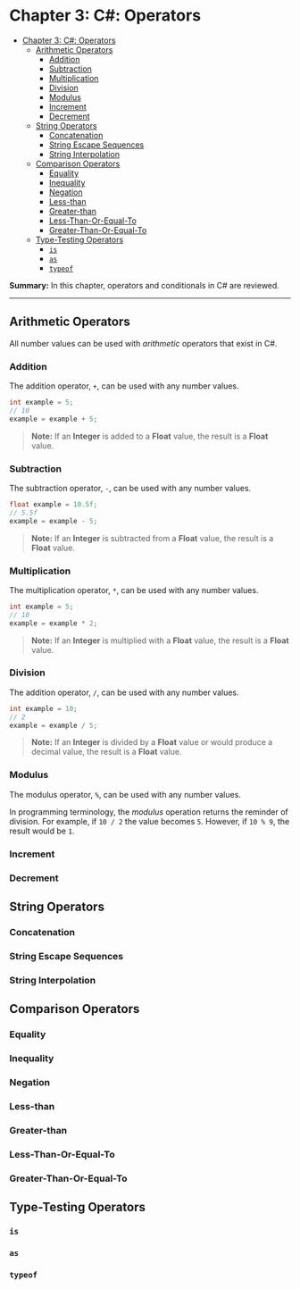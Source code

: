 # Chapter 3: C\#: Operators

- [Chapter 3: C\#: Operators](#chapter-3-c-operators)
  - [Arithmetic Operators](#arithmetic-operators)
    - [Addition](#addition)
    - [Subtraction](#subtraction)
    - [Multiplication](#multiplication)
    - [Division](#division)
    - [Modulus](#modulus)
    - [Increment](#increment)
    - [Decrement](#decrement)
  - [String Operators](#string-operators)
    - [Concatenation](#concatenation)
    - [String Escape Sequences](#string-escape-sequences)
    - [String Interpolation](#string-interpolation)
  - [Comparison Operators](#comparison-operators)
    - [Equality](#equality)
    - [Inequality](#inequality)
    - [Negation](#negation)
    - [Less-than](#less-than)
    - [Greater-than](#greater-than)
    - [Less-Than-Or-Equal-To](#less-than-or-equal-to)
    - [Greater-Than-Or-Equal-To](#greater-than-or-equal-to)
  - [Type-Testing Operators](#type-testing-operators)
    - [`is`](#is)
    - [`as`](#as)
    - [`typeof`](#typeof)

**Summary:** In this chapter, operators and conditionals in C# are reviewed.

---

## Arithmetic Operators

All number values can be used with *arithmetic* operators that exist in C#.

### Addition

The addition operator, `+`, can be used with any number values.

```C#
int example = 5;
// 10
example = example + 5;
```

> **Note:** If an **Integer** is added to a **Float** value, the result is a **Float** value.

### Subtraction

The subtraction operator, `-`, can be used with any number values.

```C#
float example = 10.5f;
// 5.5f
example = example - 5;
```

> **Note:** If an **Integer** is subtracted from a **Float** value, the result is a **Float** value.

### Multiplication

The multiplication operator, `*`, can be used with any number values.

```C#
int example = 5;
// 10
example = example * 2;
```

> **Note:** If an **Integer** is multiplied with a **Float** value, the result is a **Float** value.

### Division

The addition operator, `/`, can be used with any number values.

```C#
int example = 10;
// 2
example = example / 5;
```

> **Note:** If an **Integer** is divided by a **Float** value or would produce a decimal value, the result is a **Float** value.

### Modulus

The modulus operator, `%`, can be used with any number values.

In programming terminology, the *modulus* operation returns the reminder of division. For example, if `10 / 2` the value becomes `5`. However, if `10 % 9`, the result would be `1`.

### Increment

### Decrement

## String Operators

### Concatenation

### String Escape Sequences

### String Interpolation

## Comparison Operators

### Equality

### Inequality

### Negation

### Less-than

### Greater-than

### Less-Than-Or-Equal-To

### Greater-Than-Or-Equal-To

## Type-Testing Operators

### `is`

### `as`

### `typeof`
